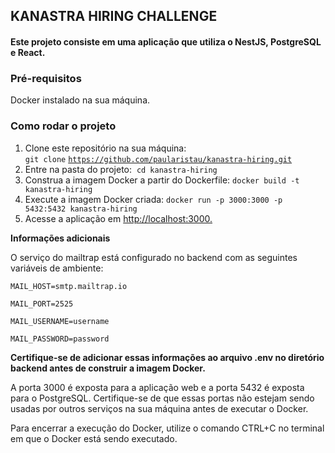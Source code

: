 ## KANASTRA HIRING CHALLENGE

#### Este projeto consiste em uma aplicação que utiliza o NestJS, PostgreSQL e React.

### Pré-requisitos

Docker instalado na sua máquina.

### **Como rodar o projeto**

1.  Clone este repositório na sua máquina:  
    `git clone` [`https://github.com/paularistau/kanastra-hiring.git`](https://github.com/paularistau/kanastra-hiring.git)
2.  Entre na pasta do projeto:  `cd kanastra-hiring`
3.  Construa a imagem Docker a partir do Dockerfile: `docker build -t kanastra-hiring`
4.  Execute a imagem Docker criada: `docker run -p 3000:3000 -p 5432:5432 kanastra-hiring`
5.  Acesse a aplicação em [http://localhost:3000.](http://localhost:3000)

**Informações adicionais**

O serviço do mailtrap está configurado no backend com as seguintes variáveis de ambiente:

`MAIL_HOST=smtp.mailtrap.io`

`MAIL_PORT=2525`

`MAIL_USERNAME=username`

`MAIL_PASSWORD=password`

**Certifique-se de adicionar essas informações ao arquivo .env no diretório backend antes de construir a imagem Docker.**

A porta 3000 é exposta para a aplicação web e a porta 5432 é exposta para o PostgreSQL. Certifique-se de que essas portas não estejam sendo usadas por outros serviços na sua máquina antes de executar o Docker.

Para encerrar a execução do Docker, utilize o comando CTRL+C no terminal em que o Docker está sendo executado.
